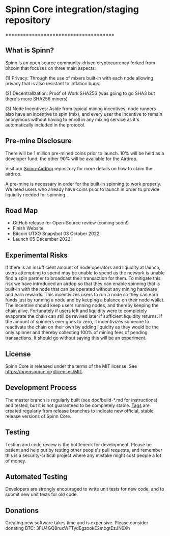 # Spinn Core integration/staging repository
=====================================

## What is Spinn?

Spinn is an open source community-driven cryptocurrency forked from bitcoin that focuses on three main aspects:

(1) Privacy: Through the use of mixers built-in with each node allowing privacy that is also resistant to inflation bugs.

(2) Decentralization: Proof of Work SHA256 (was going to go SHA3 but there's more SHA256 miners)

(3) Node Incentives: Aside from typical mining incentives, node runners also have an incentive to spin (mix), and every user the incentive to remain anonymous without having to enroll in any mixing service as it's automatically included in the protocol.

## Pre-mine Disclosure
There will be 1 million pre-mined coins prior to launch.
10% will be held as a developer fund;
the other 90% will be available for the Airdrop.

Visit our [Spinn-Airdrop](https://github.com/spinn-DR/spinn-airdrop) repository for more details on how to claim the airdrop.

A pre-mine is necessary in order for the built-in spinning to work properly. We need users who already have coins prior to launch in order to provide liquidity needed for spinning.

## Road Map
- GitHub release for Open-Source review (coming soon!)
- Finish Website 
- Bitcoin UTXO Snapshot 03 October 2022
- Launch 05 December 2022!



## Experimental Risks
If there is an insufficient amount of node operators and liquidity at launch, users attempting to spend may be unable to spend as the network is unable find a spin partner to broadcast their transaction for them. To mitigate this risk we have introduced an airdop so that they can enable spinning that is built-in with the node that can be operated without any mining hardware and earn rewards. This incentivizes users to run a node so they can earn funds just by running a node and by keeping a balance on their node wallet. The incentive should keep users running nodes, and thereby keeping the chain alive. Fortunately if users left and liquidity were to completely evaporate the chain can still be revived later if sufficient liquidity returns.  If the amount of spinners ever goes to zero, it incentivizes someone to reactivate the chain on their own by adding liquidity as they would be the only spinner and thereby collecting 100% of mining fees of pending transactions. It should go without saying this will be an experiment.
 
## License
Spinn Core is released under the terms of the MIT license. See https://opensource.org/licenses/MIT.

## Development Process

The master branch is regularly built (see doc/build-*.md for instructions) and tested, but it is not guaranteed to be completely stable. [Tags](https://github.com/spinn-DR/Spinn/tags) are created regularly from release branches to indicate new official, stable release versions of Spinn Core.


## Testing

Testing and code review is the bottleneck for development. Please be patient and help out by testing other people's pull requests, and remember this is a security-critical project where any mistake might cost people a lot of money.

## Automated Testing

Developers are strongly encouraged to write unit tests for new code, and to submit new unit tests for old code.

## Donations

Creating new software takes time and is expensive. Please consider donating BTC: 3FU4GQ8ruxWFTydEgzookE2mbgtEzJN9Xh


